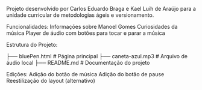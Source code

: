 Projeto desenvolvido por Carlos Eduardo Braga e Kael Luih de Araújo para a unidade curricular de metodologias ágeis e versionamento.

Funcionalidades:
Informações sobre Manoel Gomes
Curiosidades da música
Player de áudio com botões para tocar e parar a música

Estrutura do Projeto:

├── bluePen.html # Página principal
├── caneta-azul.mp3 # Arquivo de áudio local
├── README.md # Documentação do projeto

Edições:
Adição do botão de música
Adição do botão de pause
Reestilização do layout (alternativo)
